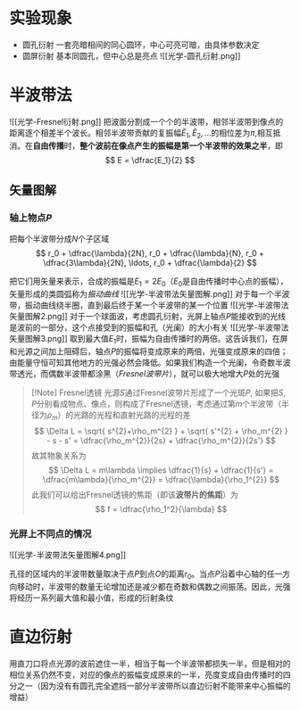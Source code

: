 # 实验现象
- 圆孔衍射
	一套亮暗相间的同心圆环，中心可亮可暗，由具体参数决定
- 圆屏衍射
	基本同圆孔，但中心总是亮点
![[光学-圆孔衍射.png]]
# 半波带法
![[光学-Fresnel衍射.png]]
把波面分割成一个个的半波带，相邻半波带到像点的距离逐个相差半个波长。相邻半波带贡献的复振幅$\tilde{E}_1, \tilde{E}_2, \ldots$的相位差为$\pi$,相互抵消。在**自由传播**时，**整个波前在像点产生的振幅是第一个半波带的效果之半**，即
$$
E = \dfrac{E_1}{2}
$$

## 矢量图解
### 轴上物点$P$
把每个半波带分成$N$个子区域
$$
r_0 + \dfrac{\lambda}{2N}, r_0 + \dfrac{\lambda}{N}, r_0 + \dfrac{3\lambda}{2N}, \ldots, r_0 + \dfrac{\lambda}{2}
$$

把它们用矢量来表示，合成的振幅是$E_1=2E_0$（$E_0$是自由传播时中心点的振幅），矢量形成的类圆弧称为*振动曲线*
![[光学-半波带法矢量图解.png]]
对于每一个半波带，振动曲线绕半圈，直到最后终于某一个半波带的某一个位置
![[光学-半波带法矢量图解2.png]]
对于一个球面波，考虑圆孔衍射，光屏上轴点$P$能接收到的光线是波前的一部分，这个点接受到的振幅和孔（光阑）的大小有关
![[光学-半波带法矢量图解3.png]]
取到最大值$E_1$时，振幅为自由传播时的两倍。这告诉我们，在屏和光源之间加上阻碍后，轴点$P$的振幅将变成原来的两倍，光强变成原来的四倍；由能量守恒可知其他地方的光强必然会降低。如果我们构造一个光阑，令奇数半波带透光，而偶数半波带都涂黑（*Fresnel波带片*），就可以极大地增大$P$处的光强
> [!Note] Fresnel透镜
> 光源$S$通过Fresnel波带片形成了一个光斑$P$, 如果把$S, P$分别看成物点、像点，则构成了Fresnel透镜，考虑通过第$m$个半波带（半径为$\rho_m$）的光路的光程和直射光路的光程的差
> $$
> \Delta L = \sqrt{ s^{2}+\rho_m^{2} } + \sqrt{ s'^{2} + \rho_m^{2} } - s - s' = \dfrac{\rho_m^{2}}{2s} + \dfrac{\rho_m^{2}}{2s'}
> $$
> 故其物象关系为
> $$
> \Delta L = m\lambda \implies \dfrac{1}{s} + \dfrac{1}{s'} = \dfrac{m\lambda}{\rho_m^{2}} = \dfrac{\lambda}{\rho_1^{2}}
> $$
> 此我们可以给出Fresnel透镜的焦距（即该**波带片的焦距**）为
> $$
> f = \dfrac{\rho_1^2}{\lambda}
> $$
### 光屏上不同点的情况
![[光学-半波带法矢量图解4.png]]

孔径的区域内的半波带数量取决于点$P$到点$O$的距离$r_0$。当点$P$沿着中心轴的任一方向移动时，半波带的数量无论增加还是减少都在奇数和偶数之间振荡。因此，光强将经历一系列最大值和最小值，形成的衍射条纹

# 直边衍射
用直刀口将点光源的波前遮住一半，相当于每一个半波带都损失一半，但是相对的相位关系仍然不变，对应的像点的振幅变成原来的一半，亮度变成自由传播时的四分之一（因为没有有圆孔完全遮挡一部分半波带所以直边衍射不能带来中心振幅的增益）

